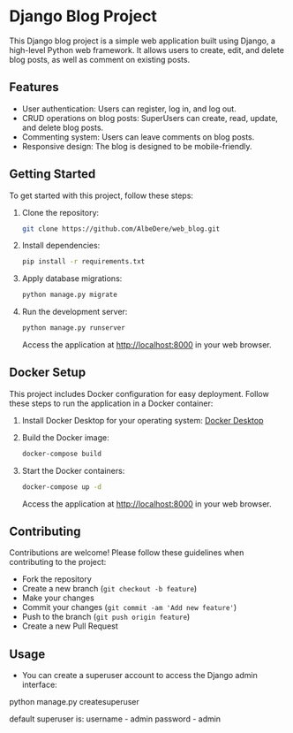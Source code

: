 # Django Blog Project

This Django blog project is a simple web application built using Django, a high-level Python web framework. It allows users to create, edit, and delete blog posts, as well as comment on existing posts.

## Features

- User authentication: Users can register, log in, and log out.
- CRUD operations on blog posts: SuperUsers can create, read, update, and delete blog posts.
- Commenting system: Users can leave comments on blog posts.
- Responsive design: The blog is designed to be mobile-friendly.

## Getting Started

To get started with this project, follow these steps:

1. Clone the repository:

    ```bash
    git clone https://github.com/AlbeDere/web_blog.git
    ```

2. Install dependencies:

    ```bash
    pip install -r requirements.txt
    ```

3. Apply database migrations:

    ```bash
    python manage.py migrate
    ```

4. Run the development server:

    ```bash
    python manage.py runserver
    ```

    Access the application at [http://localhost:8000](http://localhost:8000) in your web browser.

## Docker Setup

This project includes Docker configuration for easy deployment. Follow these steps to run the application in a Docker container:

1. Install Docker Desktop for your operating system: [Docker Desktop](https://www.docker.com/products/docker-desktop)

2. Build the Docker image:

    ```bash
    docker-compose build
    ```

3. Start the Docker containers:

    ```bash
    docker-compose up -d
    ```

    Access the application at [http://localhost:8000](http://localhost:8000) in your web browser.

## Contributing

Contributions are welcome! Please follow these guidelines when contributing to the project:

- Fork the repository
- Create a new branch (`git checkout -b feature`)
- Make your changes
- Commit your changes (`git commit -am 'Add new feature'`)
- Push to the branch (`git push origin feature`)
- Create a new Pull Request

## Usage

- You can create a superuser account to access the Django admin interface:

python manage.py createsuperuser

default superuser is:
username - admin
password - admin



